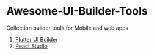 # Awesome-UI-Builder-Tools
Collection builder tools for Mobile and web apps 

1. [Flutter UI Builder ](https://www.widgetmaker.dev/)
2. [React Studio](https://reactstudio.com/)
